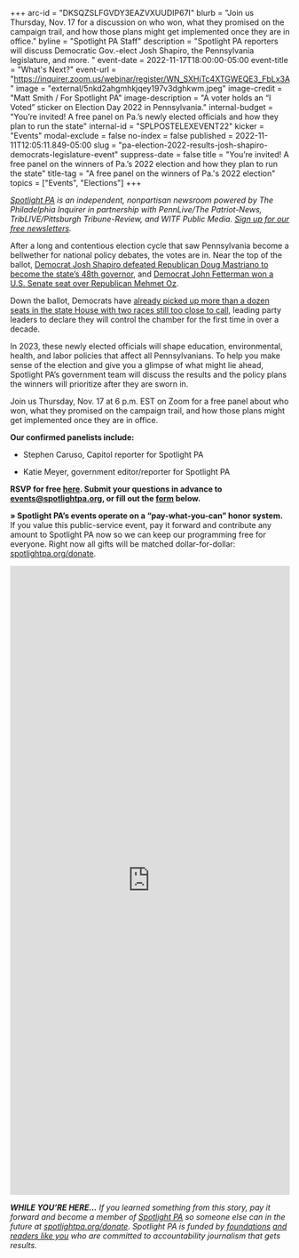 +++
arc-id = "DKSQZSLFGVDY3EAZVXUUDIP67I"
blurb = "Join us Thursday, Nov. 17 for a discussion on who won, what they promised on the campaign trail, and how those plans might get implemented once they are in office."
byline = "Spotlight PA Staff"
description = "Spotlight PA reporters will discuss Democratic Gov.-elect Josh Shapiro, the Pennsylvania legislature, and more. "
event-date = 2022-11-17T18:00:00-05:00
event-title = "What's Next?"
event-url = "https://inquirer.zoom.us/webinar/register/WN_SXHjTc4XTGWEQE3_FbLx3A"
image = "external/5nkd2ahgmhkjqey197v3dghkwm.jpeg"
image-credit = "Matt Smith / For Spotlight PA"
image-description = "A voter holds an “I Voted” sticker on Election Day 2022 in Pennsylvania."
internal-budget = "You’re invited! A free panel on Pa.’s newly elected officials and how they plan to run the state"
internal-id = "SPLPOSTELEXEVENT22"
kicker = "Events"
modal-exclude = false
no-index = false
published = 2022-11-11T12:05:11.849-05:00
slug = "pa-election-2022-results-josh-shapiro-democrats-legislature-event"
suppress-date = false
title = "You’re invited! A free panel on the winners of Pa.’s 2022 election and how they plan to run the state"
title-tag = "A free panel on the winners of Pa.'s 2022 election"
topics = ["Events", "Elections"]
+++

<a href="https://www.spotlightpa.org/"><i>Spotlight PA</i></a><i> is an independent, nonpartisan newsroom powered by The Philadelphia Inquirer in partnership with PennLive/The Patriot-News, TribLIVE/Pittsburgh Tribune-Review, and WITF Public Media. </i><a href="https://www.spotlightpa.org/newsletters"><i>Sign up for our free newsletters</i></a><i>.</i>

After a long and contentious election cycle that saw Pennsylvania become a bellwether for national policy debates, the votes are in. Near the top of the ballot, <a href="https://www.spotlightpa.org/news/2022/11/pa-election-2022-results-josh-shapiro-governor-analysis/" target="_blank">Democrat Josh Shapiro defeated Republican Doug Mastriano to become the state’s 48th governor</a>, and <a href="https://www.spotlightpa.org/news/2022/11/pa-election-day-2022-updates-voting-results-mastriano-shapiro-oz-fetterman/" target="_blank">Democrat John Fetterman won a U.S. Senate seat over Republican Mehmet Oz</a>.

Down the ballot, Democrats have <a href="https://www.spotlightpa.org/news/2022/11/pa-election-2022-results-legislature-state-house-majority/" target="_blank">already picked up more than a dozen seats in the state House with two races still too close to call</a>, leading party leaders to declare they will control the chamber for the first time in over a decade.

In 2023, these newly elected officials will shape education, environmental, health, and labor policies that affect all Pennsylvanians. To help you make sense of the election and give you a glimpse of what might lie ahead, Spotlight PA’s government team will discuss the results and the policy plans the winners will prioritize after they are sworn in.

Join us Thursday, Nov. 17 at 6 p.m. EST on Zoom for a free panel about who won, what they promised on the campaign trail, and how those plans might get implemented once they are in office.

<b>Our confirmed panelists include:</b>

- Stephen Caruso, Capitol reporter for Spotlight PA

- Katie Meyer, government editor/reporter for Spotlight PA

<b>RSVP for free </b><a href="https://inquirer.zoom.us/webinar/register/WN_SXHjTc4XTGWEQE3_FbLx3A"><b>here</b></a><b>. Submit your questions in advance to </b><a href="mailto:events@spotlightpa.org"><b>events@spotlightpa.org</b></a><b>, or fill out the </b><a href="https://docs.google.com/forms/d/e/1FAIpQLScwnv6N_dpqibiOCQHlOD8IeWtqC2ldWh36Ll7KL7yZ-Iu7KA/viewform?usp=sf_link" target="_blank"><b>form</b></a><b> below.</b>

<b>» Spotlight PA’s events operate on a “pay-what-you-can” honor system.</b> If you value this public-service event, pay it forward and contribute any amount to Spotlight PA now so we can keep our programming free for everyone. Right now all gifts will be matched dollar-for-dollar: <a href="http://spotlightpa.org/donate">spotlightpa.org/donate</a>.

<iframe src="https://docs.google.com/forms/d/e/1FAIpQLScwnv6N_dpqibiOCQHlOD8IeWtqC2ldWh36Ll7KL7yZ-Iu7KA/viewform?embedded=true" width="100%" height="1132" frameborder="0" marginheight="0" marginwidth="0">Loading…</iframe>

<i><b>WHILE YOU’RE HERE...</b></i><i> If you learned something from this story, pay it forward and become a member of </i><a href="https://www.spotlightpa.org/"><i>Spotlight PA</i></a><i> so someone else can in the future at </i><a href="http://spotlightpa.org/donate"><i>spotlightpa.org/donate</i></a><i>. Spotlight PA is funded by</i><a href="https://www.spotlightpa.org/support"><i> foundations</i></a><i> </i><a href="https://www.spotlightpa.org/support"><i>and readers like you</i></a><i> who are committed to accountability journalism that gets results.</i>
